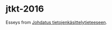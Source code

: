 # jtkt-2016

[jtkt]: https://www.cs.helsinki.fi/courses/582102/2016/s/k/1

Esseys from [Johdatus tietojenkäsittelytieteeseen][jtkt].
